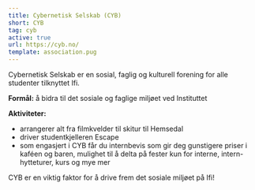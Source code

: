 ```yaml
---
title: Cybernetisk Selskab (CYB)
short: CYB
tag: cyb
active: true
url: https://cyb.no/
template: association.pug
---
```


Cybernetisk Selskab er en sosial, faglig og kulturell forening for alle studenter tilknyttet Ifi.

**Formål:** å bidra til det sosiale og faglige miljøet ved Instituttet

**Aktiviteter:**
* arrangerer alt fra filmkvelder til skitur til Hemsedal
* driver studentkjelleren Escape
* som engasjert i CYB får du internbevis som gir deg gunstigere priser i kaféen og baren, mulighet til å delta på fester kun for interne, intern-hytteturer, kurs og mye mer

CYB er en viktig faktor for å drive frem det sosiale miljøet på Ifi!
